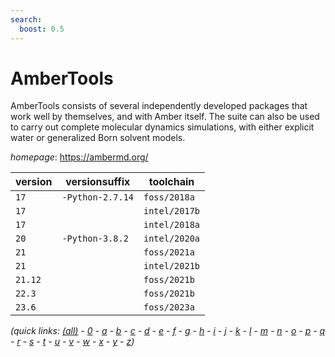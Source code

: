 ```yaml
---
search:
  boost: 0.5
---
```

# AmberTools

AmberTools consists of several independently developed packages that work well by themselves,  and with Amber itself. The suite can also be used to carry out complete molecular dynamics simulations,  with either explicit water or generalized Born solvent models.

*homepage*: <https://ambermd.org/>

version | versionsuffix | toolchain
--------|---------------|----------
``17`` | ``-Python-2.7.14`` | ``foss/2018a``
``17`` |  | ``intel/2017b``
``17`` |  | ``intel/2018a``
``20`` | ``-Python-3.8.2`` | ``intel/2020a``
``21`` |  | ``foss/2021a``
``21`` |  | ``intel/2021b``
``21.12`` |  | ``foss/2021b``
``22.3`` |  | ``foss/2021b``
``23.6`` |  | ``foss/2023a``


*(quick links: [(all)](../index.md) - [0](../0/index.md) - [a](../a/index.md) - [b](../b/index.md) - [c](../c/index.md) - [d](../d/index.md) - [e](../e/index.md) - [f](../f/index.md) - [g](../g/index.md) - [h](../h/index.md) - [i](../i/index.md) - [j](../j/index.md) - [k](../k/index.md) - [l](../l/index.md) - [m](../m/index.md) - [n](../n/index.md) - [o](../o/index.md) - [p](../p/index.md) - [q](../q/index.md) - [r](../r/index.md) - [s](../s/index.md) - [t](../t/index.md) - [u](../u/index.md) - [v](../v/index.md) - [w](../w/index.md) - [x](../x/index.md) - [y](../y/index.md) - [z](../z/index.md))*

